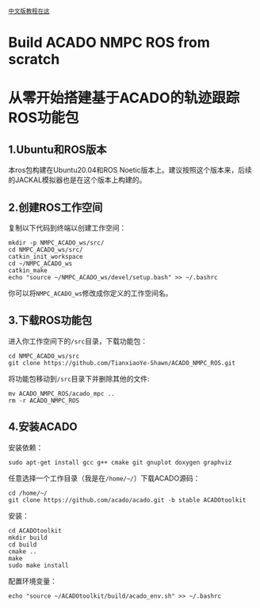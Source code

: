[`中文版教程在这`](https://github.com/TianxiaoYe-Shawn/ACADO_NMPC_ROS/blob/main/README.md#%E4%BB%8E%E9%9B%B6%E5%BC%80%E5%A7%8B%E6%90%AD%E5%BB%BA%E5%9F%BA%E4%BA%8Eacado%E7%9A%84%E8%BD%A8%E8%BF%B9%E8%B7%9F%E8%B8%AAros%E5%8A%9F%E8%83%BD%E5%8C%85)

# Build ACADO NMPC ROS from scratch



# 从零开始搭建基于ACADO的轨迹跟踪ROS功能包

## 1.Ubuntu和ROS版本

本ros包构建在Ubuntu20.04和ROS Noetic版本上。建议按照这个版本来，后续的JACKAL模拟器也是在这个版本上构建的。

## 2.创建ROS工作空间

复制以下代码到终端以创建工作空间：

```
mkdir -p NMPC_ACADO_ws/src/
cd NMPC_ACADO_ws/src/
catkin_init_workspace
cd ~/NMPC_ACADO_ws
catkin_make
echo "source ~/NMPC_ACADO_ws/devel/setup.bash" >> ~/.bashrc
```
你可以将`NMPC_ACADO_ws`修改成你定义的工作空间名。

## 3.下载ROS功能包

进入你工作空间下的`/src`目录，下载功能包：
```
cd NMPC_ACADO_ws/src
git clone https://github.com/TianxiaoYe-Shawn/ACADO_NMPC_ROS.git
```
将功能包移动到`/src`目录下并删除其他的文件:
```
mv ACADO_NMPC_ROS/acado_mpc ..
rm -r ACADO_NMPC_ROS
```

## 4.安装ACADO

安装依赖：
```
sudo apt-get install gcc g++ cmake git gnuplot doxygen graphviz
```
任意选择一个工作目录（我是在`/home/~/`）下载ACADO源码：
```
cd /home/~/
git clone https://github.com/acado/acado.git -b stable ACADOtoolkit
```
安装：
```
cd ACADOtoolkit
mkdir build
cd build
cmake ..
make
sudo make install
```
配置环境变量：
```
echo "source ~/ACADOtoolkit/build/acado_env.sh" >> ~/.bashrc
```
